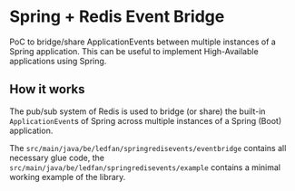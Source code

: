 # Spring + Redis Event Bridge

PoC to bridge/share ApplicationEvents between multiple instances of a Spring application.
This can be useful to implement High-Available applications using Spring.

## How it works

The pub/sub system of Redis is used to bridge (or share) the built-in `ApplicationEvent`s of Spring across multiple instances of a Spring (Boot) application.

The `src/main/java/be/ledfan/springredisevents/eventbridge` contains all necessary glue code, the `src/main/java/be/ledfan/springredisevents/example` contains a minimal working example of the library.

